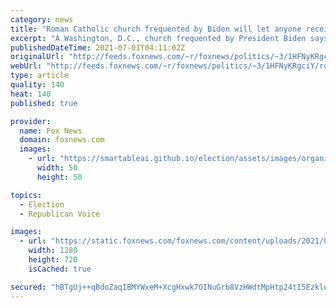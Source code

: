 ```yaml
---
category: news
title: "Roman Catholic church frequented by Biden will let anyone receive Communion amid abortion controversy"
excerpt: "A Washington, D.C., church frequented by President Biden says it won't get involved in what it describes as “a political issue” over Communion."
publishedDateTime: 2021-07-01T04:11:02Z
originalUrl: "http://feeds.foxnews.com/~r/foxnews/politics/~3/1HFNyKRgciY/roman-catholic-church-biden-communion-abortion-controversy"
webUrl: "http://feeds.foxnews.com/~r/foxnews/politics/~3/1HFNyKRgciY/roman-catholic-church-biden-communion-abortion-controversy"
type: article
quality: 140
heat: 140
published: true

provider:
  name: Fox News
  domain: foxnews.com
  images:
    - url: "https://smartableai.github.io/election/assets/images/organizations/foxnews.com-50x50.jpg"
      width: 50
      height: 50

topics:
  - Election
  - Republican Voice

images:
  - url: "https://static.foxnews.com/foxnews.com/content/uploads/2021/06/AP21169598321502.jpg"
    width: 1280
    height: 720
    isCached: true

secured: "hBTgUj++qBdoZaqIBMYWxeM+XcgHxwk7OINuGrb8VzHWdtMpHtp24tI5Ezklo4AgxSciEN/zZG5VVIQz7ychU7cVYNG9fWX7UUcDGO4oe7Ts3dz8lxjq5zhwV7nDqgtekrZMZoOz1VDUOuFSqcvRqQGgvhrdqgwgTykOHOCC/gK4Va95Sv7SEiZoEacJifQgluTEafzePYjpXQkaqZ1XZ3YxbWJZUzO0e+/JsQ7UaQiFGQ1gXBH+vjAuhjM8zwJ7BsLUZ8rpKrzwrJKBQOHBIRDOY3Ml7nwGEdilIb+sfivUMTfEVXVtGMYCiN2yA1eNFAYI8zLDAqLty9B1yh7H7ileZ1Oq9MAUU8F5ADmHXpE=;eIjzrgMpgCMKoE8coNhHjQ=="
---
```


